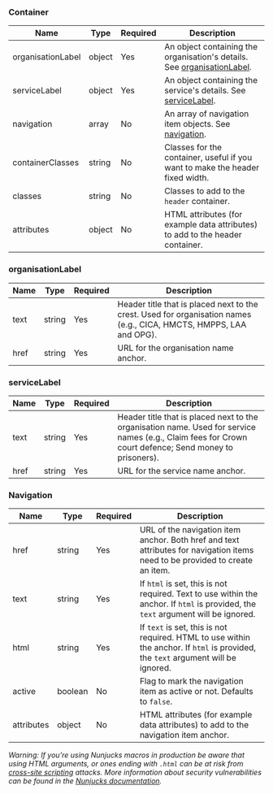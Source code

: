 ### Container

| Name              | Type   | Required | Description                                                                                   |
| ----------------- | ------ | -------- | --------------------------------------------------------------------------------------------- |
| organisationLabel | object | Yes      | An object containing the organisation's details. See [organisationLabel](#organisationlabel). |
| serviceLabel      | object | Yes      | An object containing the service's details. See [serviceLabel](#servicelabel).                |
| navigation        | array  | No       | An array of navigation item objects. See [navigation](#navigation).                           |
| containerClasses  | string | No       | Classes for the container, useful if you want to make the header fixed width.                 |
| classes           | string | No       | Classes to add to the `header` container.                                                     |
| attributes        | object | No       | HTML attributes (for example data attributes) to add to the header container.                 |

### organisationLabel

| Name | Type   | Required | Description                                                                                                         |
| ---- | ------ | -------- | ------------------------------------------------------------------------------------------------------------------- |
| text | string | Yes      | Header title that is placed next to the crest. Used for organisation names (e.g., CICA, HMCTS, HMPPS, LAA and OPG). |
| href | string | Yes      | URL for the organisation name anchor.                                                                               |

### serviceLabel

| Name | Type   | Required | Description                                                                                                                                            |
| ---- | ------ | -------- | ------------------------------------------------------------------------------------------------------------------------------------------------------ |
| text | string | Yes      | Header title that is placed next to the organisation name. Used for service names (e.g., Claim fees for Crown court defence; Send money to prisoners). |
| href | string | Yes      | URL for the service name anchor.                                                                                                                       |

### Navigation

| Name       | Type    | Required | Description                                                                                                                        |
| ---------- | ------- | -------- | ---------------------------------------------------------------------------------------------------------------------------------- |
| href       | string  | Yes      | URL of the navigation item anchor. Both href and text attributes for navigation items need to be provided to create an item.       |
| text       | string  | Yes      | If `html` is set, this is not required. Text to use within the anchor. If `html` is provided, the `text` argument will be ignored. |
| html       | string  | Yes      | If `text` is set, this is not required. HTML to use within the anchor. If `html` is provided, the `text` argument will be ignored. |
| active     | boolean | No       | Flag to mark the navigation item as active or not. Defaults to `false`.                                                            |
| attributes | object  | No       | HTML attributes (for example data attributes) to add to the navigation item anchor.                                                |

_Warning: If you’re using Nunjucks macros in production be aware that using HTML arguments, or ones ending with `.html` can be at risk from [cross-site scripting](https://en.wikipedia.org/wiki/Cross-site_scripting) attacks. More information about security vulnerabilities can be found in the [Nunjucks documentation](https://mozilla.github.io/nunjucks/api.html#user-defined-templates-warning)._
